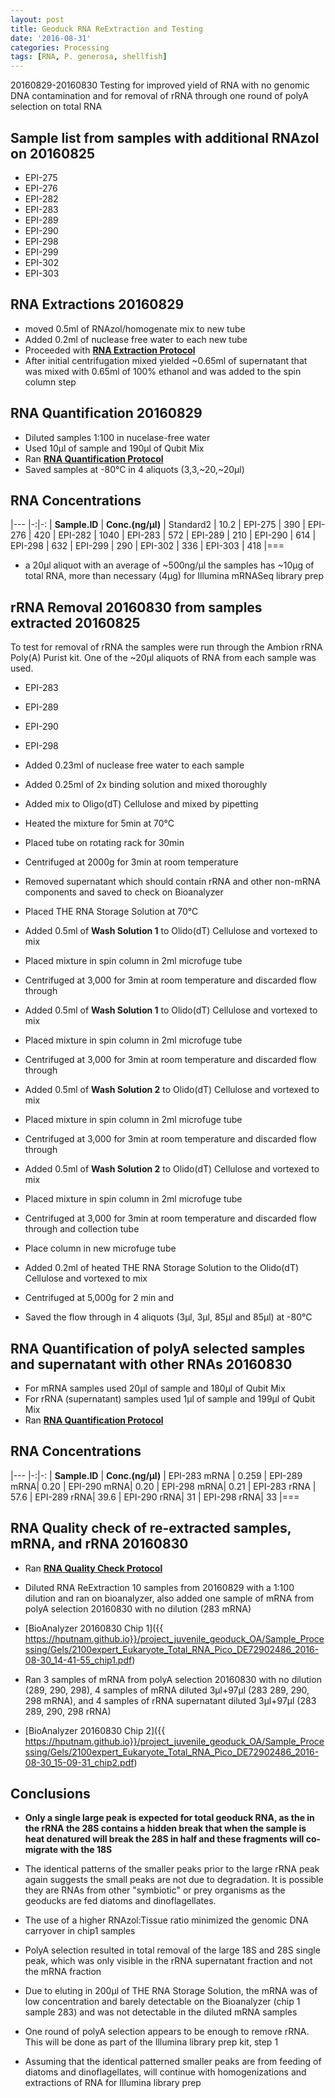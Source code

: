 ```yaml
---
layout: post
title: Geoduck RNA ReExtraction and Testing
date: '2016-08-31'
categories: Processing
tags: [RNA, P. generosa, shellfish]
---
```


20160829-20160830 Testing for improved yield of RNA with no genomic DNA contamination and for removal of rRNA through one round of polyA selection on total RNA

## Sample list from samples with additional RNAzol on 20160825   
* EPI-275
* EPI-276 
* EPI-282
* EPI-283
* EPI-289
* EPI-290
* EPI-298
* EPI-299
* EPI-302
* EPI-303
   

## RNA Extractions 20160829
* moved 0.5ml of RNAzol/homogenate mix to new tube
* Added 0.2ml of nuclease free water to each new tube
* Proceeded with [**RNA Extraction Protocol**](https://hputnam.github.io/Putnam_Lab_Notebook/RNA-Extraction-Protocol/)
* After initial centrifugation mixed yielded ~0.65ml of supernatant that was mixed with 0.65ml of 100% ethanol and was added to the spin column step

## RNA Quantification 20160829
* Diluted samples 1:100 in nucelase-free water
* Used 10µl of sample and 190µl of Qubit Mix
* Ran [**RNA Quantification Protocol**](https://hputnam.github.io/Putnam_Lab_Notebook/Qubit_HS_RNA_Protocol/)
* Saved samples at -80°C in 4 aliquots (3,3,~20,~20µl)

## RNA Concentrations

|---
|-:|-:
| **Sample.ID** | **Conc.(ng/µl)** 
| Standard2 | 10.2
| EPI-275 | 390 
| EPI-276 | 420 
| EPI-282 | 1040 
| EPI-283 | 572 
| EPI-289 | 210 
| EPI-290 | 614 
| EPI-298 | 632 
| EPI-299 | 290 
| EPI-302 | 336 
| EPI-303 | 418 
|===

* a 20µl aliquot with an average of ~500ng/µl the samples has ~10µg of total RNA, more than necessary (4µg) for Illumina mRNASeq library prep

## rRNA Removal 20160830 from samples extracted 20160825
To test for removal of rRNA the samples were run through the Ambion rRNA Poly(A) Purist kit. One of the ~20µl aliquots of RNA from each sample was used. 

* EPI-283
* EPI-289
* EPI-290
* EPI-298

* Added 0.23ml of nuclease free water to each sample
* Added 0.25ml of 2x binding solution and mixed thoroughly
* Added mix to Oligo(dT) Cellulose and mixed by pipetting
* Heated the mixture  for 5min at 70°C
* Placed tube on rotating rack for 30min
* Centrifuged at 2000g for 3min at room temperature
* Removed supernatant which should contain rRNA and other non-mRNA components and saved to check on Bioanalyzer
* Placed THE RNA Storage Solution at 70°C 
* Added 0.5ml of **Wash Solution 1** to Olido(dT) Cellulose and vortexed to mix
* Placed mixture in spin column in 2ml microfuge tube
* Centrifuged at 3,000 for 3min at room temperature and discarded flow through
* Added 0.5ml of **Wash Solution 1** to Olido(dT) Cellulose and vortexed to mix
* Placed mixture in spin column in 2ml microfuge tube
* Centrifuged at 3,000 for 3min at room temperature and discarded flow through
* Added 0.5ml of **Wash Solution 2** to Olido(dT) Cellulose and vortexed to mix
* Placed mixture in spin column in 2ml microfuge tube
* Centrifuged at 3,000 for 3min at room temperature and discarded flow through
* Added 0.5ml of **Wash Solution 2** to Olido(dT) Cellulose and vortexed to mix
* Placed mixture in spin column in 2ml microfuge tube
* Centrifuged at 3,000 for 3min at room temperature and discarded flow through and collection tube
* Place column in new microfuge tube
* Added 0.2ml of heated THE RNA Storage Solution to the Olido(dT) Cellulose and vortexed to mix
* Centrifuged at 5,000g for 2 min and 
* Saved the flow through in 4 aliquots (3µl, 3µl, 85µl and 85µl) at -80°C

## RNA Quantification of polyA selected samples and supernatant with other RNAs 20160830
* For mRNA samples used 20µl of sample and 180µl of Qubit Mix
* For rRNA (supernatant) samples used 1µl of sample and 199µl of Qubit Mix
* Ran [**RNA Quantification Protocol**](https://hputnam.github.io/Putnam_Lab_Notebook/Qubit_HS_RNA_Protocol/)

## RNA Concentrations

|---
|-:|-:
| **Sample.ID** | **Conc.(ng/µl)** 
| EPI-283 mRNA | 0.259 
| EPI-289 mRNA| 0.20 
| EPI-290 mRNA| 0.20 
| EPI-298 mRNA| 0.21 
| EPI-283 rRNA | 57.6 
| EPI-289 rRNA| 39.6 
| EPI-290 rRNA| 31 
| EPI-298 rRNA| 33 
|===


## RNA Quality check of re-extracted samples, mRNA, and rRNA 20160830
* Ran [**RNA Quality Check Protocol**](https://hputnam.github.io/Putnam_Lab_Notebook/Bioanalyzer_Euk_Total_RNA_Pico_Protocol/)

* Diluted RNA ReExtraction 10 samples from 20160829 with a 1:100 dilution and ran on bioanalyzer, also added one sample of mRNA from polyA selection 20160830 with no dilution (283 mRNA)
* [BioAnalyzer 20160830 Chip 1]({{ https://hputnam.github.io}}/project_juvenile_geoduck_OA/Sample_Processing/Gels/2100expert_Eukaryote_Total_RNA_Pico_DE72902486_2016-08-30_14-41-55_chip1.pdf)

* Ran 3 samples of mRNA from polyA selection 20160830 with no dilution (289, 290, 298), 4 samples of mRNA diluted 3µl+97µl (283 289, 290, 298 mRNA), and 4 samples of rRNA supernatant diluted 3µl+97µl (283 289, 290, 298 rRNA)
* [BioAnalyzer 20160830 Chip 2]({{ https://hputnam.github.io}}/project_juvenile_geoduck_OA/Sample_Processing/Gels/2100expert_Eukaryote_Total_RNA_Pico_DE72902486_2016-08-30_15-09-31_chip2.pdf)


## Conclusions
* **Only a single large peak is expected for total geoduck RNA, as the in the rRNA the 28S contains a hidden break that when the sample is heat denatured will break the 28S in half and these fragments will co-migrate with the 18S** 
* The identical patterns of the smaller peaks prior to the large rRNA peak again suggests the small peaks are not due to degradation. It is possible they are RNAs from other "symbiotic" or prey organisms as the geoducks are fed diatoms and dinoflagellates. 
* The use of a higher RNAzol:Tissue ratio minimized the genomic DNA carryover in chip1 samples
* PolyA selection resulted in total removal of the large 18S and 28S single peak, which was only visible in the rRNA supernatant fraction and not the mRNA fraction
* Due to eluting in 200µl of THE RNA Storage Solution, the mRNA was of low concentration and barely detectable on the Bioanalyzer (chip 1 sample 283) and was not detectable in the diluted mRNA samples
* One round of polyA selection appears to be enough to remove rRNA. This will be done as part of the Illumina library prep kit, step 1

* Assuming that the identical patterned smaller peaks are from feeding of diatoms and dinoflagellates, will continue with homogenizations and extractions of RNA for Illumina library prep